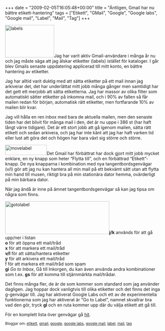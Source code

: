 +++
date = "2009-02-05T16:05:48+00:00"
title = "Äntligen, Gmail har nu bättre etikett-hantering"
tags = ["Etikett", "GMail", "Google", "Google labs", "Google mail", "Label", "Mail", "Tag"]
+++

<img class="size-full wp-image-57 alignleft" title="labels" src="http://cdn.junkpile.se/2009/02/labels.png" alt="labels" width="159" height="105" />Jag har varit aktiv Gmail-användare i många år nu och jag måste säga att jag älskar etiketter (labels) istället för kataloger. I går blev Gmails senaste uppdatering applicerad till mitt konto, en bättre hantering av etiketter.

Jag har alltid varit duktig med att sätta etiketter på ett mail innan jag arkiverar det, det har underlättat mitt jobb många gånger men samtidigt har det gett ett merjobb att sätta etiketterna. Jag har massor av olika filter som automatiskt sätter etiketter på inkomna mail, och i 90% av fallen så får mailen redan för början, automatisk rätt etiketter, men fortfarande 10% av mailen blir kvar.

Jag vill hålla en ren inbox med bara de aktuella mailen, men den senaste tiden har det blivit för många mail i den, det är nu uppe i 386 st (har haft långt värre tidigare). Det är ett stort jobb att gå igenom mailen, sätta rätt etikett och sedan arkivera, och jag har inte känt att jag har haft varken tid eller lust att göra det och högen har bara växt sig större och större.

<img class="size-full wp-image-56 alignright" title="movelabel" src="http://cdn.junkpile.se/2009/02/movelabel.png" alt="movelabel" width="135" height="33" />Det Gmail har förbättrat har dock gjort mitt jobb mycket enklare, en ny knapp som heter &#8220;Flytta till&#8221;, och en förbättrad &#8220;Etikett&#8221;-knapp. De nya knapparna i kombination med nya tangentbordsgenvägar (v/l) gör att jag nu kan hantera all min mail på ett bekvämt sätt utan att flytta min hand till musen, riktigt bra på min stationära dator hemma, ovärderligt på min bärbara dator.

När jag ändå är inne på ämnet tangentbordsgenvägar så kan jag tipsa om några som finns.

<img class="size-full wp-image-58 alignright" title="gotolabel" src="http://cdn.junkpile.se/2009/02/gotolabel.png" alt="gotolabel" width="338" height="106" />**j/k** används för att gå upp/ner i listan  
**o** för att öppna ett mail/tråd  
**x** för att markera ett mail/tråd  
**v/l** för att sätta/hantera etiketter  
**y** för att arkivera ett mail/tråd  
**!** för att markera ett mail/tråd som spam  
**gi** *Go to Inbox*, Gå till Inkorgen, du kan även använda andra kombinationer som t.ex. **gs** för att komma till stjärnmärkta mail/trådar.

Det finns många fler, de är de som kommer som standard som jag använder dagligen. Jag hoppar dock vanligtvis till olika etiketter och det finns det inga g<bokstav>-genvägar till. Jag har aktiverat Google Labs och ett av de experimentella funktionerna som jag har aktiverat är &#8220;Go to Label&#8221;, namnet skvallrar bra vad den gör, tryck **gl** och en ruta kommer upp där du välja etikett att gå till.

För en komplett lista över genvägar gå [hit][1].

<small> <p class='technorati-tags'>
  Bloggar om: <a class='technorati-link' href='http://bloggar.se/om/etikett' rel='tag' target='_self'>etikett</a>, <a class='technorati-link' href='http://bloggar.se/om/gmail' rel='tag' target='_self'>gmail</a>, <a class='technorati-link' href='http://bloggar.se/om/google' rel='tag' target='_self'>google</a>, <a class='technorati-link' href='http://bloggar.se/om/google+labs' rel='tag' target='_self'>google labs</a>, <a class='technorati-link' href='http://bloggar.se/om/google+mail' rel='tag' target='_self'>google mail</a>, <a class='technorati-link' href='http://bloggar.se/om/label' rel='tag' target='_self'>label</a>, <a class='technorati-link' href='http://bloggar.se/om/mail' rel='tag' target='_self'>mail</a>, <a class='technorati-link' href='http://bloggar.se/om/tag' rel='tag' target='_self'>tag</a>
</p></small>

 [1]: http://mail.google.com/support/bin/answer.py?hl=en&answer=6594
